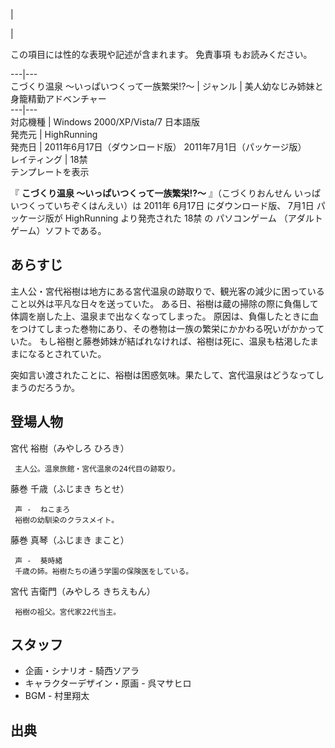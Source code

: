 |

|

この項目には性的な表現や記述が含まれます。  免責事項  もお読みください。  
  
---|---  
こづくり温泉 〜いっぱいつくって一族繁栄!?〜  |  ジャンル  |  美人幼なじみ姉妹と身籠精勤アドベンチャー   
---|---  
対応機種  |  Windows 2000/XP/Vista/7 日本語版   
発売元  |  HighRunning   
発売日  |  2011年6月17日（ダウンロード版）  2011年7月1日（パッケージ版）   
レイティング  |  18禁   
テンプレートを表示  
  
『 **こづくり温泉 〜いっぱいつくって一族繁栄!?〜** 』（こづくりおんせん いっぱいつくっていちぞくはんえい）は  2011年  6月17日
にダウンロード版、  7月1日  パッケージ版が  HighRunning  より発売された  18禁  の  パソコンゲーム
（アダルトゲーム）ソフトである。

##  あらすじ  

主人公・宮代裕樹は地方にある宮代温泉の跡取りで、観光客の減少に困っていること以外は平凡な日々を送っていた。
ある日、裕樹は蔵の掃除の際に負傷して体調を崩した上、温泉まで出なくなってしまった。
原因は、負傷したときに血をつけてしまった巻物にあり、その巻物は一族の繁栄にかかわる呪いがかかっていた。
もし裕樹と藤巻姉妹が結ばれなければ、裕樹は死に、温泉も枯渇したままになるとされていた。

突如言い渡されたことに、裕樹は困惑気味。果たして、宮代温泉はどうなってしまうのだろうか。

##  登場人物  

宮代 裕樹（みやしろ ひろき）

     主人公。温泉旅館・宮代温泉の24代目の跡取り。 
藤巻 千歳（ふじまき ちとせ）

     声 -  ねこまろ 
     裕樹の幼馴染のクラスメイト。 
藤巻 真琴（ふじまき まこと）

     声 -  葵時緒 
     千歳の姉。裕樹たちの通う学園の保険医をしている。 
宮代 吉衛門（みやしろ きちえもん）

     裕樹の祖父。宮代家22代当主。 

##  スタッフ  

  * 企画・シナリオ -  騎西ソアラ 
  * キャラクターデザイン・原画 -  呉マサヒロ 
  * BGM -  村里翔太 

##  出典  

